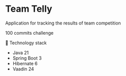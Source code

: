 # Team Telly

Application for tracking the results of team competition

100 commits challenge

🥞 Technology stack
* Java 21
* Spring Boot 3
* Hibernate 6
* Vaadin 24

